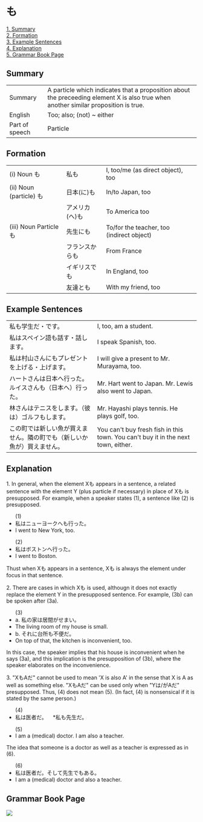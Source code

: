 # も

[1. Summary](#summary)<br>
[2. Formation](#formation)<br>
[3. Example Sentences](#example-sentences)<br>
[4. Explanation](#explanation)<br>
[5. Grammar Book Page](#grammar-book-page)<br>


## Summary

<table><tr>   <td>Summary</td>   <td>A particle which indicates that a proposition about the preceeding element X is also true when another similar proposition is true.</td></tr><tr>   <td>English</td>   <td>Too; also; (not) ~ either</td></tr><tr>   <td>Part of speech</td>   <td>Particle</td></tr></table>

## Formation

<table class="table"> <tbody><tr class="tr head"> <td class="td"><span class="numbers">(i)</span> <span> <span class="bold">Noun も</span></span></td> <td class="td"><span>私<span class="concept">も</span></span> </td> <td class="td"><span>I, too/me (as direct    object), too</span></td> </tr> <tr class="tr head"> <td class="td"><span class="numbers">(ii)</span> <span> <span class="bold">Noun (particle) も</span></span></td> <td class="td"><span>日本(<span class="concept">に</span>)<span class="concept">も</span></span> </td> <td class="td"><span>In/to Japan, too</span></td> </tr> <tr class="tr"> <td class="td"><span>&nbsp;</span></td> <td class="td"><span>アメリカ(<span class="concept">へ</span>)<span class="concept">も</span></span> </td> <td class="td"><span>To America too</span></td> </tr> <tr class="tr head"> <td class="td"><span class="numbers">(iii)</span> <span> <span class="bold">Noun Particle も</span></span></td> <td class="td"><span>先生<span class="concept">にも</span></span> </td> <td class="td"><span>To/for the teacher, too    (indirect object)</span> </td> </tr> <tr class="tr"> <td class="td"><span>&nbsp;</span></td> <td class="td"><span>フランス<span class="concept">からも</span></span> </td> <td class="td"><span>From France</span></td> </tr> <tr class="tr"> <td class="td"><span>&nbsp;</span></td> <td class="td"><span>イギリス<span class="concept">でも</span></span> </td> <td class="td"><span>In England, too</span></td> </tr> <tr class="tr"> <td class="td"><span>&nbsp;</span></td> <td class="td"><span>友達<span class="concept">とも</span></span> </td> <td class="td"><span>With my friend, too</span></td> </tr></tbody></table>

## Example Sentences

<table><tr>   <td>私も学生だ・です。</td>   <td>I, too, am a student.</td></tr><tr>   <td>私はスペイン語も話す・話します。</td>   <td>I speak Spanish, too.</td></tr><tr>   <td>私は村山さんにもプレゼントを上げる・上げます。</td>   <td>I will give a present to Mr. Murayama, too.</td></tr><tr>   <td>ハートさんは日本へ行った。ルイスさんも（日本へ）行った。</td>   <td>Mr. Hart went to Japan. Mr. Lewis also went to Japan.</td></tr><tr>   <td>林さんはテニスをします。（彼は）ゴルフもします。</td>   <td>Mr. Hayashi plays tennis. He plays golf, too.</td></tr><tr>   <td>この町では新しい魚が買えません。隣の町でも（新しいか魚が）買えません。</td>   <td>You can't buy fresh fish in this town. You can't buy it in the next town, either.</td></tr></table>

## Explanation

<p>1. In general, when the element X<span class="cloze">も</span> appears in a sentence, a related sentence with the element Y (plus particle if necessary) in place of X<span class="cloze">も</span> is presupposed. For example, when a speaker states (1), a sentence like (2) is presupposed.</p>  <ul>(1) <li>私はニューヨークへ<span class="cloze">も</span>行った。</li> <li>I went to New York, too.</li> </ul>  <ul>(2) <li>私はボストンへ行った。</li> <li>I went to Boston.</li> </ul>  <p>Thust when X<span class="cloze">も</span> appears in a sentence, X<span class="cloze">も</span> is always the element under focus in that sentence. </p>  <p>2. There are cases in which X<span class="cloze">も</span> is used, althougn it does not exactly replace the element Y in the presupposed sentence. For example, (3b) can be spoken after (3a).</p>  <ul>(3)  <li>a. 私の家は居間がせまい。</li> <li>The living room of my house is small.</li> <div class="divide"></div> <li>b. それに台所<span class="cloze">も</span>不便だ。</li> <li>On top of that, the kitchen is inconvenient, too.</li> </ul>  <p>In this case, the speaker implies that his house is inconvenient when he says (3a), and this implication is the presupposition of (3b), where the speaker elaborates on the inconvenience.</p>  <p>3. "X<span class="cloze">も</span>Aだ" cannot be used to mean 'X is also A' in the sense that X is A as well as something else. "X<span class="cloze">も</span>Aだ" can be used only when "Yは/がAだ" presupposed. Thus, (4) does not mean (5). (In fact, (4) is nonsensical if it is stated by the same person.)</p>  <ul>(4) <li>私は医者だ。&nbsp;&nbsp;&nbsp;&nbsp;*私<span class="cloze">も</span>先生だ。</li> </ul>  <ul>(5) <li>I am a (medical) doctor. I am also a teacher.</li> </ul>  <p>The idea that someone is a doctor as well as a teacher is expressed as in (6).</p>  <ul>(6) <li>私は医者だ。そして先生で<span class="cloze">も</span>ある。</li> <li>I am a (medical) doctor and also a teacher.</li> </ul>

## Grammar Book Page

![](../img/Basicも.png)


